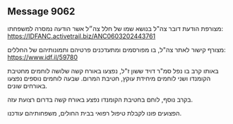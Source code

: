 ## Message 9062

מצורפת הודעת דובר צה"ל בנושא שמו של חלל צה״ל אשר הודעה נמסרה למשפחתו: https://IDFANC.activetrail.biz/ANC0603202443761

מצורף קישור לאתר צה"ל, בו מפורסמים ומתעדכנים פרטיהם ותמונותיהם של החללים:
https://www.idf.il/59780

באותו קרב בו נפל סמ"ר דויד ששון ז"ל, נפצעו באורח קשה שלושה לוחמים מחטיבת הקומנדו ושני לוחמים מיחידת עוקץ, חטיבת המרום. 
שבעה לוחמים נוספים נפצעו באורחים שונים.

בקרב נוסף, לוחם בחטיבת הקומנדו נפצע באורח קשה בדרום רצועת עזה.

הפצועים פונו לקבלת טיפול רפואי בבית החולים, משפחותיהם עודכנו.

